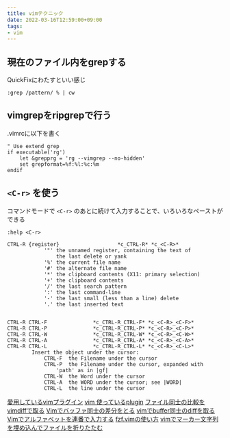 ```yaml
---
title: vimテクニック
date: 2022-03-16T12:59:00+09:00
tags:
- vim
---
```


## 現在のファイル内をgrepする

QuickFixにわたすといい感じ

`:grep /pattern/ % | cw`

## vimgrepをripgrepで行う

.vimrcに以下を書く

````vim
" Use extend grep
if executable('rg')
    let &grepprg = 'rg --vimgrep --no-hidden'
    set grepformat=%f:%l:%c:%m
endif
````

## `<C-r>` を使う

コマンドモードで `<C-r>` のあとに続けて入力することで、いろいろなペーストができる

````
:help <C-r>

CTRL-R {register}					*c_CTRL-R* *c_<C-R>*
			'"'	the unnamed register, containing the text of
				the last delete or yank
			'%'	the current file name
			'#'	the alternate file name
			'*'	the clipboard contents (X11: primary selection)
			'+'	the clipboard contents
			'/'	the last search pattern
			':'	the last command-line
			'-'	the last small (less than a line) delete
			'.'	the last inserted text


CTRL-R CTRL-F				*c_CTRL-R_CTRL-F* *c_<C-R>_<C-F>*
CTRL-R CTRL-P				*c_CTRL-R_CTRL-P* *c_<C-R>_<C-P>*
CTRL-R CTRL-W				*c_CTRL-R_CTRL-W* *c_<C-R>_<C-W>*
CTRL-R CTRL-A				*c_CTRL-R_CTRL-A* *c_<C-R>_<C-A>*
CTRL-R CTRL-L				*c_CTRL-R_CTRL-L* *c_<C-R>_<C-L>*
		Insert the object under the cursor:
			CTRL-F	the Filename under the cursor
			CTRL-P	the Filename under the cursor, expanded with
				'path' as in |gf|
			CTRL-W	the Word under the cursor
			CTRL-A	the WORD under the cursor; see |WORD|
			CTRL-L	the line under the cursor

````

[愛用しているvimプラグイン](blog/愛用しているvimプラグイン.md)
[vim 使っているplugin](note/vim%20使っているplugin.md)
[ファイル同士の比較をvimdiffで取る](note/ファイル同士の比較をvimdiffで取る.md)
[Vimでバッファ同士の差分をとる](note/Vimでバッファ同士の差分をとる.md)
[vimでbuffer同士のdiffを取る](note/vimでbuffer同士のdiffを取る.md)
[Vimでアルファベットを連番で入力する](note/Vimでアルファベットを連番で入力する.md)
[fzf.vimの使い方](note/fzf.vimの使い方.md)
[vimでマーカー文字列を埋め込んでファイルを折りたたむ](note/vimでマーカー文字列を埋め込んでファイルを折りたたむ.md)
